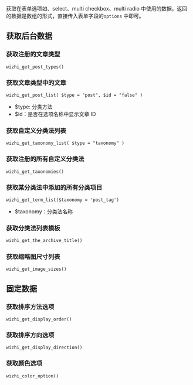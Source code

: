 获取在表单选项如、select、multi checkbox、multi radio 中使用的数据，返回的数据是数组的形式，直接传入表单字段的`options` 中即可。

## 获取后台数据

### 获取注册的文章类型

```
wizhi_get_post_types()
```

### 获取文章类型中的文章

```
wizhi_get_post_list( $type = "post", $id = "false" )
```

- $type: 分类方法
- $id：是否在选项名称中显示文章 ID

### 获取自定义分类法列表

```
wizhi_get_taxonomy_list( $type = "taxonomy" )
```

### 获取注册的所有自定义分类法

```
wizhi_get_taxonomies()
```

### 获取某分类法中添加的所有分类项目

```
wizhi_get_term_list($taxonomy = 'post_tag')
```

- $taxonomy：分类法名称

### 获取分类法列表模板

```php
wizhi_get_the_archive_title()
```

### 获取缩略图尺寸列表

```
wizhi_get_image_sizes()
```

## 固定数据

### 获取排序方法选项

```
wizhi_get_display_order()
```

### 获取排序方向选项

```
wizhi_get_display_direction()
```

### 获取颜色选项

```
wizhi_color_option()
```